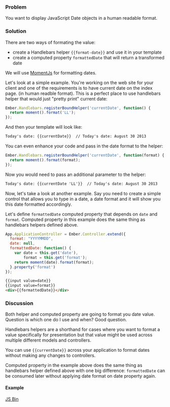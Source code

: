 ### Problem

You want to display JavaScript Date objects in a human readable format.

### Solution

There are two ways of formating the value:
+ create a Handlebars helper `{{format-date}}` and use it in your template
+ create a computed property `formattedDate` that will return a transformed date

We will use [MomentJs](http://momentjs.com) for formatting dates.

Let's look at a simple example. You're working on the web site for your
client and one of the requirements is to have current date on the index page.
(in human readble format). This is a perfect place to use
handlebars helper that would just "pretty print" current date:

```javascript
Ember.Handlebars.registerBoundHelper('currentDate', function() {
  return moment().format('LL');
});
```

And then your template will look like:
```html
Today's date: {{currentDate}}  // Today's date: August 30 2013
```

You can even enhance your code and pass in the date format to the helper:
```javascript
Ember.Handlebars.registerBoundHelper('currentDate', function(format) {
  return moment().format(format);
});
```

Now you would need to pass an additional parameter to the helper:
```html
Today's date: {{currentDate 'LL'}}  // Today's date: August 30 2013
```

Now, let's take a look at another example. Say you need
to create a simple control that allows you to type in a date,
a date format and it will show you this date formatted accordingly.

Let's define `formattedDate` computed property that depends on
`date` and `format`. Computed property in this example does
the same thing as handlebars helpers defined above.

```javascript
App.ApplicationController = Ember.Controller.extend({
  format: "YYYYMMDD",
  date: null,
  formattedDate: function() {
    var date = this.get('date'),
        format = this.get('format');
    return moment(date).format(format);
  }.property('format')
});
```

```html
{{input value=date}}
{{input value=format}}
<div>{{formattedDate}}</div>
```

### Discussion

Both helper and computed property are going to format you date value. 
Question is which one do I use and when? Good question.

Handlebars helpers are a shorthand for cases where you want to format
a value specifically for presentation but that value might be used 
across multiple different models and controllers.

You can use `{{currentDate}}` across your application to format dates
without making any changes to controllers.

Computed property in the example above does the same thing as
handlebars helper defined above with one big difference:
`formattedDate` can be consumed later without applying
date format on date property again.

#### Example

<a class="jsbin-embed" href="http://emberjs.jsbin.com/iCaGUne/4/edit?output">JS Bin</a>
